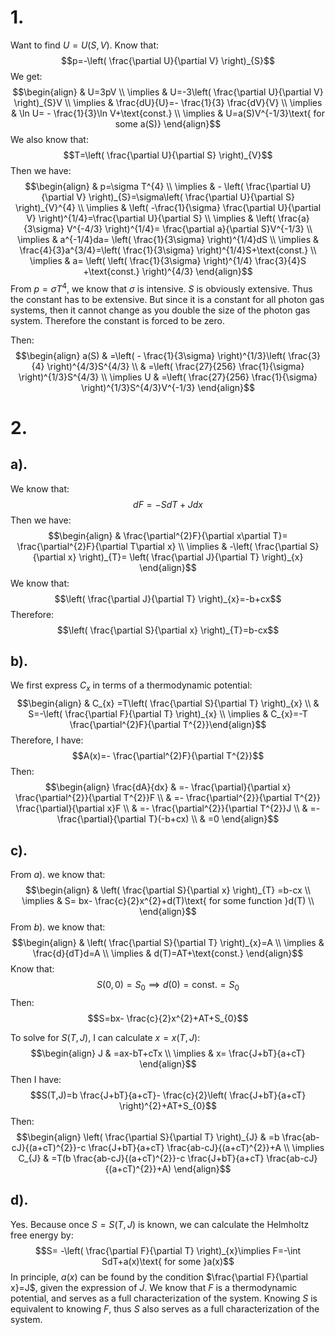 
# 1.
Want to find $U=U(S,V)$. Know that:
$$p=-\left( \frac{\partial U}{\partial V} \right)_{S}$$
We get:
$$\begin{align}
 & U=3pV \\
\implies & U=-3\left( \frac{\partial U}{\partial V} \right)_{S}V \\
\implies & \frac{dU}{U}=- \frac{1}{3} \frac{dV}{V} \\
\implies & \ln U= - \frac{1}{3}\ln V+\text{const.} \\
\implies  & U=a(S)V^{-1/3}\text{ for some a(S)}
\end{align}$$
We also know that:
$$T=\left( \frac{\partial U}{\partial S} \right)_{V}$$
Then we have:
$$\begin{align}
 & p=\sigma T^{4}   \\
\implies & - \left(  \frac{\partial U}{\partial V} \right)_{S}=\sigma\left( \frac{\partial U}{\partial S} \right)_{V}^{4} \\
\implies & \left(  -\frac{1}{\sigma} \frac{\partial U}{\partial V} \right)^{1/4}=\frac{\partial U}{\partial S}  \\
\implies & \left( \frac{a}{3\sigma} V^{-4/3} \right)^{1/4}= \frac{\partial a}{\partial S}V^{-1/3} \\
\implies & a^{-1/4}da= \left(  \frac{1}{3\sigma} \right)^{1/4}dS \\
\implies &  \frac{4}{3}a^{3/4}=\left(   \frac{1}{3\sigma} \right)^{1/4}S+\text{const.} \\
\implies & a= \left( \left(   \frac{1}{3\sigma} \right)^{1/4} \frac{3}{4}S +\text{const.} \right)^{4/3}
\end{align}$$
From $p=\sigma T^{4}$, we know that $\sigma$ is intensive. $S$ is obviously extensive. Thus the constant has to be extensive. But since it is a constant for all photon gas systems, then it cannot change as you double the size of the photon gas system. Therefore the constant is forced to be zero.

Then:
$$\begin{align}
 a(S) & =\left( - \frac{1}{3\sigma} \right)^{1/3}\left(  \frac{3}{4} \right)^{4/3}S^{4/3} \\
 & =\left(  \frac{27}{256} \frac{1}{\sigma} \right)^{1/3}S^{4/3} \\
\implies U & =\left(  \frac{27}{256} \frac{1}{\sigma} \right)^{1/3}S^{4/3}V^{-1/3}
\end{align}$$
# 2.
## a).
We know that:
$$dF=-SdT+Jdx$$
Then we have:
$$\begin{align}
 & \frac{\partial^{2}F}{\partial x\partial T}= \frac{\partial^{2}F}{\partial T\partial x} \\
 \implies & -\left( \frac{\partial S}{\partial x} \right)_{T}= \left( \frac{\partial J}{\partial T} \right)_{x}
\end{align}$$
We know that:
$$\left( \frac{\partial J}{\partial T} \right)_{x}=-b+cx$$
Therefore:
$$\left( \frac{\partial S}{\partial x} \right)_{T}=b-cx$$
## b).
We first express $C_{x}$ in terms of a thermodynamic potential:
$$\begin{align}
 & C_{x}  =T\left( \frac{\partial S}{\partial T} \right)_{x} \\
  & S=-\left( \frac{\partial F}{\partial T} \right)_{x} \\
\implies & C_{x}=-T \frac{\partial^{2}F}{\partial T^{2}}\end{align}$$
Therefore, I have:
$$A(x)=- \frac{\partial^{2}F}{\partial T^{2}}$$
Then:
$$\begin{align}
\frac{dA}{dx} & =- \frac{\partial}{\partial x} \frac{\partial^{2}}{\partial T^{2}}F \\
 & =- \frac{\partial^{2}}{\partial T^{2}} \frac{\partial}{\partial x}F \\
 & =- \frac{\partial^{2}}{\partial T^{2}}J \\
 & =- \frac{\partial}{\partial T}(-b+cx) \\
 & =0
\end{align}$$
## c).
From $a).$ we know that:
$$\begin{align}
 & \left( \frac{\partial S}{\partial x} \right)_{T} =b-cx \\
\implies & S= bx- \frac{c}{2}x^{2}+d(T)\text{ for some function }d(T) \\
\end{align}$$
From $b).$ we know that:
$$\begin{align}
 & \left( \frac{\partial S}{\partial T} \right)_{x}=A \\
\implies &  \frac{d}{dT}d=A \\
\implies & d(T)=AT+\text{const.}
\end{align}$$
Know that:
$$S(0,0)=S_{0}\implies d(0)=\text{const.}=S_{0}$$
Then:
$$S=bx- \frac{c}{2}x^{2}+AT+S_{0}$$

To solve for $S(T,J)$, I can calculate $x=x(T,J)$:
$$\begin{align}
 J & =ax-bT+cTx \\
 \implies & x= \frac{J+bT}{a+cT}
\end{align}$$
Then I have:
$$S(T,J)=b \frac{J+bT}{a+cT}- \frac{c}{2}\left( \frac{J+bT}{a+cT} \right)^{2}+AT+S_{0}$$
Then:
$$\begin{align}
\left( \frac{\partial S}{\partial T} \right)_{J} & =b \frac{ab-cJ}{(a+cT)^{2}}-c \frac{J+bT}{a+cT} \frac{ab-cJ}{(a+cT)^{2}}+A \\
\implies C_{J} & =T(b \frac{ab-cJ}{(a+cT)^{2}}-c \frac{J+bT}{a+cT} \frac{ab-cJ}{(a+cT)^{2}}+A)
\end{align}$$
## d).
Yes. Because once $S=S(T,J)$ is known, we can calculate the Helmholtz free energy by:
$$S= -\left( \frac{\partial F}{\partial T} \right)_{x}\implies F=-\int SdT+a(x)\text{ for some }a(x)$$
In principle, $a(x)$ can be found by the condition $\frac{\partial F}{\partial x}=J$, given the expression of $J$. We know that $F$ is a thermodynamic potential, and serves as a full characterization of the system. Knowing $S$ is equivalent to knowing $F$, thus $S$ also serves as a full characterization of the system.

